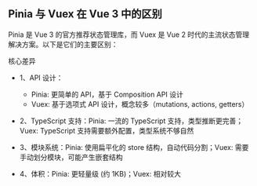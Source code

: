 ## Pinia 与 Vuex 在 Vue 3 中的区别

Pinia 是 Vue 3 的官方推荐状态管理库，而 Vuex 是 Vue 2 时代的主流状态管理解决方案。以下是它们的主要区别：

核心差异
- 1、API 设计：
   - Pinia: 更简单的 API，基于 Composition API 设计
   - Vuex: 基于选项式 API 设计，概念较多（mutations, actions, getters）
 
- 2、TypeScript 支持：Pinia: 一流的 TypeScript 支持，类型推断更完善；Vuex: TypeScript 支持需要额外配置，类型系统不够自然
- 3、模块系统：Pinia: 使用扁平化的 store 结构，自动代码分割；Vuex: 需要手动划分模块，可能产生嵌套结构
- 4、体积：Pinia: 更轻量级 (约 1KB)；Vuex: 相对较大
